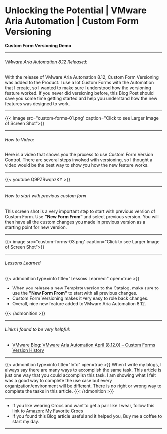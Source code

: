 # Unlocking the Potential | VMware Aria Automation | Custom Form Versioning


**Custom Form Versioning Demo**

<!--more-->

---

###### VMware Aria Automation 8.12 Released:

With the release of VMware Aria Automation 8.12, Custom Form Versioning was added to the Product. I use a lot Custom Forms with the Automation that I create, so I wanted to make sure I understood how the versioning feature worked. If you never did versioning before, this Blog Post should save you some time getting started and help you understand how the new features was designed to work.  

---

{{< image src="custom-forms-01.png" caption="Click to see Larger Image of Screen Shot">}}  

---

###### How to Video:  

Here is a video that shows you the process to use Custom Form Version Control. There are several steps involved with versioning, so I thought a video would be the best way to show you how the new feature works.

---

{{< youtube Q9PZRwqhzKY >}}

---

###### How to start with previous custom form

This screen shot is a very important step to start with previous version of Custom Form. Use **"New Form From"** and select previous version. You will then have all the custom changes you made in previous version as a starting point for new version.    

---

{{< image src="custom-forms-03.png" caption="Click to see Larger Image of Screen Shot">}}  

---

###### Lessons Learned

{{< admonition type=info title="Lessons Learned:" open=true >}}
* When you release a new Template version to the Catalog, make sure to use the **"New Form From"** to start with all previous changes.
* Custom Form Versioning makes it very easy to role back changes.
* Overall, nice new feature added to VMware Aria Automation 8.12.

{{< /admonition >}}

---

###### Links I found to be very helpful:
* <a href="https://blogs.vmware.com/management/2023/04/vmware-aria-automation-april-8-12-0-custom-forms-version-history.html" target="_blank">VMware Blog: VMware Aria Automation April (8.12.0) – Custom Forms Version History</a>

---

{{< admonition type=info title="Info" open=true >}}
When I write my blogs, I always say there are many ways to accomplish the same task. This article is just one way that you could accomplish this task. I am showing what I felt was a good way to complete the use case but every organization/environment will be different. There is no right or wrong way to complete the tasks in this article.
{{< /admonition >}}

---

* If you like wearing Crocs and want to get a pair like I wear, follow this link to Amazon:
<a target="_blank" href="https://www.amazon.com/dp/B001V7Z27W?psc=1&amp;ref=ppx_yo2ov_dt_b_product_details&_encoding=UTF8&tag=vcrocs-20&linkCode=ur2&linkId=fa4c787c9ab59a9b8a54b48c402b8517&camp=1789&creative=9325">My Favorite Crocs</a>  
* If you found this Blog article useful and it helped you, Buy me a coffee to start my day.  

<center>
<script type="text/javascript" src="https://cdnjs.buymeacoffee.com/1.0.0/button.prod.min.js" data-name="bmc-button" data-slug="dalehassinger" data-color="#FFDD00" data-emoji=""  data-font="Cookie" data-text="Buy me a coffee" data-outline-color="#000000" data-font-color="#000000" data-coffee-color="#ffffff" ></script>
</center>

---

